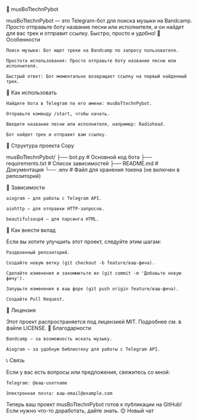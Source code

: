 🎵 musBoTtechnPybot

musBoTtechnPybot — это Telegram-бот для поиска музыки на Bandcamp. Просто отправьте боту название песни или исполнителя, и он найдет для вас трек и отправит ссылку. Быстро, просто и удобно!
🚀 Особенности

    Поиск музыки: Бот ищет треки на Bandcamp по запросу пользователя.

    Простота использования: Просто отправьте боту название песни или исполнителя.

    Быстрый ответ: Бот моментально возвращает ссылку на первый найденный трек.

🎯 Как использовать

    Найдите бота в Telegram по его имени: musBoTtechnPybot.

    Отправьте команду /start, чтобы начать.

    Введите название песни или исполнителя, например: Radiohead.

    Бот найдет трек и отправит вам ссылку.

📂 Структура проекта
Copy

musBoTtechnPybot/
├── bot.py              # Основной код бота
├── requirements.txt    # Список зависимостей
├── README.md           # Документация
└── .env                # Файл для хранения токена (не включен в репозиторий)

📝 Зависимости

    aiogram — для работы с Telegram API.

    aiohttp — для отправки HTTP-запросов.

    beautifulsoup4 — для парсинга HTML.

🤝 Как внести вклад

Если вы хотите улучшить этот проект, следуйте этим шагам:

    Раздвоенный репозиторий.

    Создайте новую ветку (git checkout -b feature/ваш-фича).

    Сделайте изменения и закоммитьте их (git commit -m 'Добавьте новую фичу').

    Запушьте изменения в ваш форк (git push origin feature/ваш-фича).

    Создайте Pull Request.

📜 Лицензия

Этот проект распространяется под лицензией MIT. Подробнее см. в файле LICENSE.
🙏 Благодарности

    Bandcamp — за возможность искать музыку.

    Aiogram — за удобную библиотеку для работы с Telegram API.

📞 Связь

Если у вас есть вопросы или предложения, свяжитесь со мной:

    Telegram: @ваш-username

    Электронная почта: ваш-email@example.com

Теперь ваш проект musBoTtechnPybot готов к публикации на GitHub! Если нужно что-то доработать, дайте знать. 😊
Новый чат
